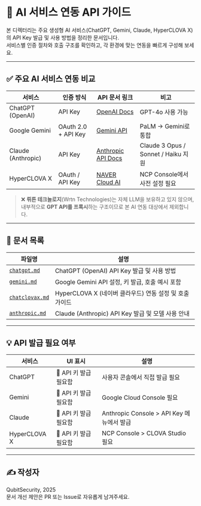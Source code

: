 # 🤖 AI 서비스 연동 API 가이드

본 디렉터리는 주요 생성형 AI 서비스(ChatGPT, Gemini, Claude, HyperCLOVA X)의 API Key 발급 및 사용 방법을 정리한 문서입니다.  
서비스별 인증 절차와 호출 구조를 확인하고, 각 환경에 맞는 연동을 빠르게 구성해 보세요.

---

## ✅ 주요 AI 서비스 연동 비교

| 서비스              | 인증 방식               | API 문서 링크                                                            | 비고                              |
|----------------------|--------------------------|------------------------------------------------------------------------|-----------------------------------|
| ChatGPT (OpenAI)     | API Key                 | [OpenAI Docs](https://platform.openai.com/docs)                        | GPT-4o 사용 가능                  |
| Google Gemini        | OAuth 2.0 + API Key     | [Gemini API](https://ai.google.dev/)                                   | PaLM → Gemini로 통합              |
| Claude (Anthropic)   | API Key                 | [Anthropic API Docs](https://docs.anthropic.com/)                      | Claude 3 Opus / Sonnet / Haiku 지원 |
| HyperCLOVA X         | OAuth / API Key         | [NAVER Cloud AI](https://guide.ncloud-docs.com/)                       | NCP Console에서 사전 설정 필요    |


> ❌ **뤼튼 테크놀로지**(Wrtn Technologies)는 자체 LLM을 보유하고 있지 않으며,
> 내부적으로 **GPT API를 프록시**하는 구조이므로 본 AI 연동 대상에서 제외합니다.

---

## 📁 문서 목록

| 파일명           | 설명                                                   |
|------------------|--------------------------------------------------------|
| [`chatgpt.md`](./vendors/chatgpt.md)  | ChatGPT (OpenAI) API Key 발급 및 사용 방법             |
| [`gemini.md`](./vendors/gemini.md)      | Google Gemini API 설정, 키 발급, 호출 예시 포함        |
| [`chatclovax.md`](./vendors/chatclovax.md)  | HyperCLOVA X (네이버 클라우드) 연동 설정 및 호출 가이드 |
| [`anthropic.md`](./vendors/anthropic.md)   | Claude (Anthropic) API Key 발급 및 모델 사용 안내       |

---

## 💡 API 발급 필요 여부

| 서비스           | UI 표시               | 설명                                     |
|------------------|------------------------|------------------------------------------|
| ChatGPT          | 🔲 API 키 발급 필요함     | 사용자 콘솔에서 직접 발급 필요               |
| Gemini           | 🔲 API 키 발급 필요함     | Google Cloud Console 필요                  |
| Claude           | 🔲 API 키 발급 필요함     | Anthropic Console > API Key 메뉴에서 발급   |
| HyperCLOVA X     | 🔲 API 키 발급 필요함     | NCP Console > CLOVA Studio 필요            |

---

## ✍️ 작성자

QubitSecurity, 2025  
문서 개선 제안은 PR 또는 Issue로 자유롭게 남겨주세요.
